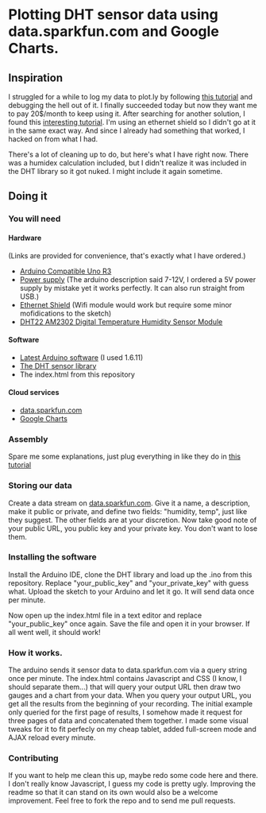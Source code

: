 # Plotting DHT sensor data using data.sparkfun.com and Google Charts.

## Inspiration

I struggled for a while to log my data to plot.ly by following [this tutorial](https://plot.ly/arduino/dht22-temperature-tutorial/) and debugging the hell out of it. I finally succeeded today but now they want me to pay 20$/month to keep using it. After searching for another solution, I found this [interesting tutorial](http://www.esp8266.com/viewtopic.php?f=11&t=3569). I'm using an ethernet shield so I didn't go at it in the same exact way. And since I already had something that worked, I hacked on from what I had.

There's a lot of cleaning up to do, but here's what I have right now. There was a humidex calculation included, but I didn't realize it was included in the DHT library so it got nuked. I might include it again sometime.

## Doing it

### You will need
#### Hardware 
(Links are provided for convenience, that's exactly what I have ordered.)
- [Arduino Compatible Uno R3](https://www.fasttech.com/p/1001700)
- [Power supply](https://www.fasttech.com/p/1192600) (The arduino description said 7-12V, I ordered a 5V power supply by mistake yet it works perfectly. It can also run straight from USB.)
- [Ethernet Shield](https://www.fasttech.com/p/1000701) (Wifi module would work but require some minor mofidications to the sketch)
- [DHT22 AM2302 Digital Temperature Humidity Sensor Module](https://www.fasttech.com/p/4009600)

#### Software
- [Latest Arduino software](https://www.arduino.cc/en/Main/Software) (I used 1.6.11)
- [The DHT sensor library](https://github.com/adafruit/DHT-sensor-library)
- The index.html from this repository

#### Cloud services
- [data.sparkfun.com](https://data.sparkfun.com)
- [Google Charts](https://developers.google.com/chart/interactive/docs/)

### Assembly

Spare me some explanations, just plug everything in like they do in [this tutorial](https://plot.ly/arduino/dht22-temperature-tutorial/)

### Storing our data

Create a data stream on [data.sparkfun.com](https://data.sparkfun.com). Give it a name, a description, make it public or private, and define two fields: "humidity, temp", just like they suggest. The other fields are at your discretion. Now take good note of your public URL, you public key and your private key. You don't want to lose them.

### Installing the software

Install the Arduino IDE, clone the DHT library and load up the .ino from this repository. Replace "your_public_key" and "your_private_key" with guess what. Upload the sketch to your Arduino and let it go. It will send data once per minute.

Now open up the index.html file in a text editor and replace "your_public_key" once again. Save the file and open it in your browser. If all went well, it should work!

### How it works.

The arduino sends it sensor data to data.sparkfun.com via a query string once per minute. The index.html contains Javascript and CSS (I know, I should separate them...) that will query your output URL then draw two gauges and a chart from your data. When you query your output URL, you get all the results from the beginning of your recording. The initial example only queried for the first page of results, I somehow made it request for three pages of data and concatenated them together. I made some visual tweaks for it to fit perfecly on my cheap tablet, added full-screen mode and AJAX reload every minute.

### Contributing

If you want to help me clean this up, maybe redo some code here and there. I don't really know Javascript, I guess my code is pretty ugly. Improving the readme so that it can stand on its own would also be a welcome improvement. Feel free to fork the repo and to send me pull requests.
